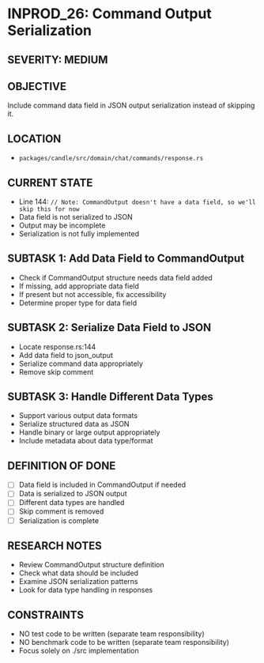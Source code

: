 # INPROD_26: Command Output Serialization

## SEVERITY: MEDIUM

## OBJECTIVE
Include command data field in JSON output serialization instead of skipping it.

## LOCATION
- `packages/candle/src/domain/chat/commands/response.rs`

## CURRENT STATE
- Line 144: `// Note: CommandOutput doesn't have a data field, so we'll skip this for now`
- Data field is not serialized to JSON
- Output may be incomplete
- Serialization is not fully implemented

## SUBTASK 1: Add Data Field to CommandOutput
- Check if CommandOutput structure needs data field added
- If missing, add appropriate data field
- If present but not accessible, fix accessibility
- Determine proper type for data field

## SUBTASK 2: Serialize Data Field to JSON
- Locate response.rs:144
- Add data field to json_output
- Serialize command data appropriately
- Remove skip comment

## SUBTASK 3: Handle Different Data Types
- Support various output data formats
- Serialize structured data as JSON
- Handle binary or large output appropriately
- Include metadata about data type/format

## DEFINITION OF DONE
- [ ] Data field is included in CommandOutput if needed
- [ ] Data is serialized to JSON output
- [ ] Different data types are handled
- [ ] Skip comment is removed
- [ ] Serialization is complete

## RESEARCH NOTES
- Review CommandOutput structure definition
- Check what data should be included
- Examine JSON serialization patterns
- Look for data type handling in responses

## CONSTRAINTS
- NO test code to be written (separate team responsibility)
- NO benchmark code to be written (separate team responsibility)
- Focus solely on ./src implementation
